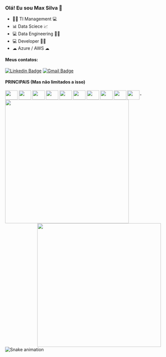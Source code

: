 ### Olá! Eu sou Max Silva 🎩


- 👨‍💻 TI Management 💻
- 📊 Data Sciece 📈
- 💻 Data Engineering 👨‍💻
- 💻 Developer 👨‍💻
- ☁ Azure / AWS ☁
 
#### Meus contatos:
[![Linkedin Badge](https://img.shields.io/badge/-LinkedIn-blue?style=flat-square&logo=Linkedin&logoColor=white&link=https:https://www.linkedin.com/in/eduardo-carlos-95a5121ba/)](https://www.linkedin.com/in/max-nikollas-silva-souza/)
[![Gmail Badge](https://img.shields.io/badge/-Gmail-c14438?style=flat-square&logo=Gmail&logoColor=white&link=mailto:eduardoclacalle@gmail.com)](mailto:maxnssouza@gmail.com)


#### PRINCIPAIS (Mas não limitados a isso)


  <img align="center"  height="30" width="40" src="https://cdn.jsdelivr.net/gh/devicons/devicon/icons/python/python-original-wordmark.svg"> 
  <img align="center"  height="30" width="40" src="https://cdn.jsdelivr.net/gh/devicons/devicon/icons/csharp/csharp-original.svg"> 
  <img align="center"  height="30" width="40" src="https://cdn.jsdelivr.net/gh/devicons/devicon/icons/azure/azure-original.svg">
  <img align="center"  height="30" width="40" src="https://cdn.jsdelivr.net/gh/devicons/devicon/icons/flask/flask-original-wordmark.svg"> 
   <img align="center"  height="30" width="40" src="https://cdn.jsdelivr.net/gh/devicons/devicon/icons/mongodb/mongodb-original-wordmark.svg">       
  <img align="center"  height="30" width="40" src="https://cdn.jsdelivr.net/gh/devicons/devicon/icons/nodejs/nodejs-original.svg">
  <img align="center"  height="30" width="40" src="https://cdn.jsdelivr.net/gh/devicons/devicon/icons/jupyter/jupyter-original-wordmark.svg">
  <img align="center"  height="30" width="40" src="https://cdn.jsdelivr.net/gh/devicons/devicon/icons/anaconda/anaconda-original-wordmark.svg">
  <img align="center"  height="30" width="40" src="https://cdn.jsdelivr.net/gh/devicons/devicon/icons/docker/docker-original-wordmark.svg">
    <img align="center"  height="30" width="40" src="https://cdn.jsdelivr.net/gh/devicons/devicon/icons/pandas/pandas-original-wordmark.svg">-
 
 

 

<img align="left"  width="400px" src="https://github-readme-stats.vercel.app/api/top-langs/?username=MaxNikollasSilvaSouza&layout=compact&theme=vision-friendly-dark" />
<img align="right" width="400px" src="https://github-readme-stats.vercel.app/api?username=MaxNikollasSilvaSouza&show_icons=true,css&layout=compact&theme=vision-friendly-dark" />

 ![Snake animation](https://github.com/MaxNikollasSilvaSouza/MaxNikollasSilvaSouza/blob/output/github-contribution-grid-snake.svg)
